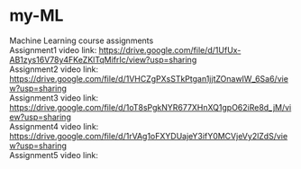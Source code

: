 # my-ML  
Machine Learning course assignments  
Assignment1 video link: 
https://drive.google.com/file/d/1UfUx-AB1zys16V78y4FKeZKlTqMifrIc/view?usp=sharing  
Assignment2 video link:
https://drive.google.com/file/d/1VHCZgPXsSTkPtgan1jjtZOnawIW_6Sa6/view?usp=sharing  
Assignment3 video link: 
https://drive.google.com/file/d/1oT8sPgkNYR677XHnXQ1gpO62iRe8d_jM/view?usp=sharing  
Assignment4 video link: 
https://drive.google.com/file/d/1rVAg1oFXYDUajeY3ifY0MCVjeVy2lZdS/view?usp=sharing  
Assignment5 video link:
